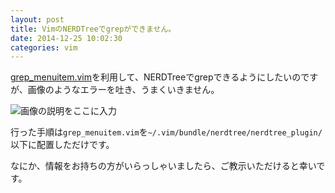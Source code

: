 ```yaml
---
layout: post
title: VimのNERDTreeでgrepができません。
date: 2014-12-25 10:02:30
categories: vim
---
```

<!-- {% raw %} -->
<p><a href="https://gist.github.com/inagaa/5141204" rel="nofollow noreferrer">grep_menuitem.vim</a>を利用して、NERDTreeでgrepできるようにしたいのですが、画像のようなエラーを吐き、うまくいきません。</p>

<p><img src="https://i.stack.imgur.com/pvnQF.png" alt="画像の説明をここに入力"></p>

<p>行った手順は<code>grep_menuitem.vim</code>を<code>~/.vim/bundle/nerdtree/nerdtree_plugin/</code>以下に配置しただけです。</p>

<p>なにか、情報をお持ちの方がいらっしゃいましたら、ご教示いただけると幸いです。</p>
<!-- {% endraw %} -->
